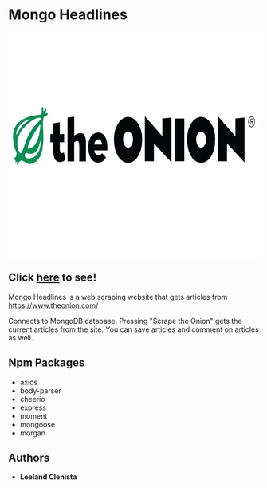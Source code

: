 # Mongo Headlines

<img align="center" width="650" height="450"
     title="pokemon logo" src="./theonionlogo.jpg">

## Click [here](https://pacific-fortress-37824.herokuapp.com/) to see!


Mongo Headlines is a web scraping website that gets articles from https://www.theonion.com/

Connects to MongoDB database. 
Pressing "Scrape the Onion" gets the current articles from the site. 
You can save articles and comment on articles as well.


## Npm Packages
* axios
* body-parser
* cheerio
* express
* moment
* mongoose
* morgan



## Authors

* **Leeland Clenista**